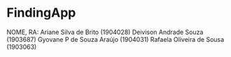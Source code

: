 # FindingApp

NOME, RA: 
Ariane Silva de Brito (1904028)
Deivison Andrade Souza (1903687)
Gyovane P de Souza Araújo (1904031)
Rafaela Oliveira de Sousa (1903063)
